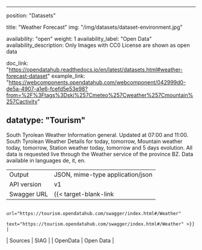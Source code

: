 <!--
SPDX-FileCopyrightText: NOI Techpark <digital@noi.bz.it>

SPDX-License-Identifier: CC0-1.0
-->

---
position: "Datasets"

title: "Weather Forecast"
img: "/img/datasets/dataset-environment.jpg"

availability: "open"
weight: 1
availability_label: "Open Data"
availability_description: Only Images with CC0 License are shown as open data

doc_link: "https://opendatahub.readthedocs.io/en/latest/datasets.html#weather-forecast-dataset"
example_link: "https://webcomponents.opendatahub.com/webcomponent/042999d0-de5a-4907-a1e6-fcefd5e53e98?from=%2F%3Ftags%3Dski%257Cmeteo%257Cweather%257Cmountain%257Cactivity"

datatype: "Tourism"
---

South Tyrolean Weather Information general. Updated at 07:00 and 11:00. South Tyrolean Weather Details for today, tomorrow, Mountain weather today, tomorrow, Station weather today, tomorrow and 5 days evolution. All data is requested live through the Weather service of the province BZ. Data available in languages de, it, en.

|             |                                                              |
| :---------- | ------------------------------------------------------------ |
| Output      | JSON, mime-type application/json                             |
| API version | v1                                                           |
| Swagger URL | {{< target-blank-link
                        url="https://tourism.opendatahub.com/swagger/index.html#/Weather"
                        text="https://tourism.opendatahub.com/swagger/index.html#/Weather" >}} |
| Sources     | SIAG                                                         |
| OpenData    | Open Data         |
